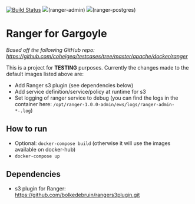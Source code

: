 [![Build Status](https://travis-ci.org/nielsdenissen/ranger-for-gargoyle.svg?branch=master)](https://travis-ci.org/nielsdenissen/ranger-for-gargoyle)
[![](https://images.microbadger.com/badges/image/nielsdenissen/ranger-admin:master.svg)](https://microbadger.com/images/nielsdenissen/ranger-admin:master)(ranger-admin)
[![](https://images.microbadger.com/badges/image/nielsdenissen/ranger-postgres:master.svg)](https://microbadger.com/images/nielsdenissen/ranger-postgres:master)(ranger-postgres)


# Ranger for Gargoyle

*Based off the following GitHub repo: https://github.com/coheigea/testcases/tree/master/apache/docker/ranger*

This is a project for **TESTING** purposes. Currently the changes made to the default images listed above are:
- Add Ranger s3 plugin (see dependencies below)
- Add service definition/service/policy at runtime for s3
- Set logging of ranger service to debug (you can find the logs in the container here: `/opt/ranger-1.0.0-admin/ews/logs/ranger-admin-*-.log`)

## How to run

- Optional: `docker-compose build` (otherwise it will use the images available on docker-hub)
- `docker-compose up`

## Dependencies

- s3 plugin for Ranger: https://github.com/bolkedebruin/rangers3plugin.git